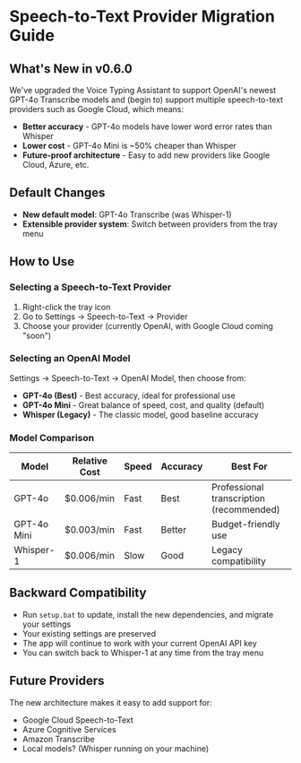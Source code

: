 # Speech-to-Text Provider Migration Guide

## What's New in v0.6.0

We've upgraded the Voice Typing Assistant to support OpenAI's newest GPT-4o Transcribe models and (begin to) support multiple speech-to-text providers such as Google Cloud, which means:

- **Better accuracy** - GPT-4o models have lower word error rates than Whisper
- **Lower cost** - GPT-4o Mini is ~50% cheaper than Whisper
- **Future-proof architecture** - Easy to add new providers like Google Cloud, Azure, etc.

## Default Changes

- **New default model**: GPT-4o Transcribe (was Whisper-1)
- **Extensible provider system**: Switch between providers from the tray menu

## How to Use

### Selecting a Speech-to-Text Provider

1. Right-click the tray icon
2. Go to Settings → Speech-to-Text → Provider
3. Choose your provider (currently OpenAI, with Google Cloud coming "soon")

### Selecting an OpenAI Model

Settings → Speech-to-Text → OpenAI Model, then choose from:
- **GPT-4o (Best)** - Best accuracy, ideal for professional use
- **GPT-4o Mini** - Great balance of speed, cost, and quality (default)
- **Whisper (Legacy)** - The classic model, good baseline accuracy

### Model Comparison

| Model | Relative Cost | Speed | Accuracy | Best For |
|-------|--------------|-------|----------|----------|
| GPT-4o | $0.006/min | Fast | Best | Professional transcription (recommended) |
| GPT-4o Mini | $0.003/min | Fast | Better | Budget-friendly use |
| Whisper-1 | $0.006/min | Slow | Good | Legacy compatibility |

## Backward Compatibility

- Run `setup.bat` to update, install the new dependencies, and migrate your settings
- Your existing settings are preserved
- The app will continue to work with your current OpenAI API key
- You can switch back to Whisper-1 at any time from the tray menu

## Future Providers

The new architecture makes it easy to add support for:
- Google Cloud Speech-to-Text
- Azure Cognitive Services
- Amazon Transcribe
- Local models? (Whisper running on your machine)